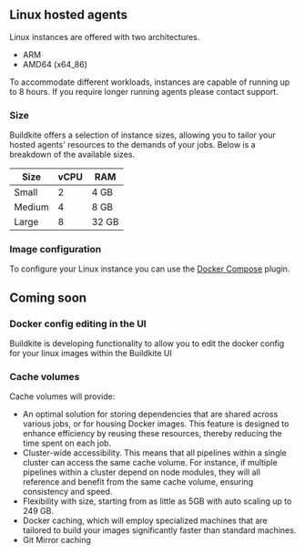## Linux hosted agents

Linux instances are offered with two architectures.

- ARM
- AMD64 (x64_86)

To accommodate different workloads, instances are capable of running up to 8 hours. If you require longer running agents please contact support.

### Size

Buildkite offers a selection of instance sizes, allowing you to tailor your hosted agents' resources to the demands of your jobs. Below is a breakdown of the available sizes.

<table>
    <thead>
        <tr><th>Size</th><th>vCPU</th><th>RAM</th></tr>
    </thead>
    <tbody>
        <tr><td>Small</td><td>2</td><td>4 GB</td></tr>
        <tr><td>Medium</td><td>4</td><td>8 GB</td></tr>
        <tr><td>Large</td><td>8</td><td>32 GB</td></tr>
    </tbody>
</table>

### Image configuration

To configure your Linux instance you can use the [Docker Compose](https://github.com/buildkite-plugins/docker-compose-buildkite-plugin) plugin.

## Coming soon

### Docker config editing in the UI

Buildkite is developing functionality to allow you to edit the docker config for your linux images within the Buildkite UI

### Cache volumes

Cache volumes will provide:

- An optimal solution for storing dependencies that are shared across various jobs, or for housing Docker images. This feature is designed to enhance efficiency by reusing these resources, thereby reducing the time spent on each job.
- Cluster-wide accessibility. This means that all pipelines within a single cluster can access the same cache volume. For instance, if multiple pipelines within a cluster depend on node modules, they will all reference and benefit from the same cache volume, ensuring consistency and speed.
- Flexibility with size, starting from as little as 5GB with auto scaling up to 249 GB.
- Docker caching, which will employ specialized machines that are tailored to build your images significantly faster than standard machines.
- Git Mirror caching
